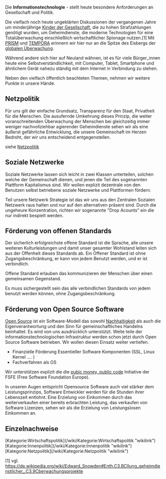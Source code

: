 Die **Informationstechnologie** - stellt heute besondere Anforderungen
an Gesellschaft und Politik.

Die vielfach noch heute ungeklärten Diskussionen der vergangenen Jahre
um minderjährige [Kinder der
Gesellschaft](/wiki/Kinder_der_Gesellschaft "wikilink"), die zu hohen
Strafzahlungen genötigt wurden, um Geheimdienste, die moderne
Technologien für eine Totalüberwachung einschließlich wirtschaftlicher
Spionage nutzen.[1] Mit [PRISM](https://de.wikipedia.org/wiki/PRISM) und
[TEMPORA](https://de.wikipedia.org/wiki/Tempora) erinnern wir hier nur
an die Spitze des Eisbergs der [globalen
Überwachung](https://de.wikipedia.org/wiki/Globale_%C3%9Cberwachungs-_und_Spionageaff%C3%A4re).

Während andere sich hier auf Neuland wähnen, ist es für viele
Bürger\_innen heute eine Selbstverständlichkeit, mit Computer, Tablet,
Smartphone und ähnlichem Gerät nahezu ständig mit dem Internet in
Verbindung zu stehen.

Neben den vielfach öffentlich beachteten Themen, nehmen wir weitere
Punkte in unsere Hände.

Netzpolitik
-----------

Für uns gilt der einfache Grundsatz, Transparenz für den Staat,
Privatheit für die Menschen. Die ausufernde Umkehrung dieses Prinzip,
die weiter voranschreitenden Überwachung der Menschen bei gleichzeitig
immer weniger nachvollziehbar agierender Geheimdienste sehen wir als
eine äußerst gefährliche Entwicklung, die unsere Gemeinschaft im Herzen
Bedroht, der wir uns entscheidend entgegenstellen.

siehe [Netzpolitik](/wiki/Netzpolitik "wikilink")

Soziale Netzwerke
-----------------

Soziale Netzwerke lassen sich leicht in zwei Klassen unterteilen,
solchen welche der Gemeinschaft dienen, und jenen die Teil des
sogenannten Plattform Kapitalismus sind. Wir wollen explizit dezentrale
von den Benutzen selbst betriebene soziale Netzwerke und Plattformen
fördern.

Teil unsere Netzwerk Strategie ist das wir uns aus den Zentralen
Sozialen Netzwerk raus halten und nur auf den alternativen präsent sind.
Durch die ungeheure Konzentration, richten wir sogenannte "Drop Acounts"
ein die nur indirekt bespielt werden.

Förderung von offenen Standards
-------------------------------

Der sicherlich erfolgreichste offene Standard ist die Sprache, alle
unsere weiteren Kulturleistungen und damit unser gesamter Wohlstand
leiten sich aus der Offenheit dieses Standards ab. Ein Offener Standard
ist ohne Zugangsbeschränkung, er kann von jedem Benutzt werden, und er
ist verbindlich.

Offene Standard erlauben das kommunizieren der Menschen über einen
gemeinsamen Gegenstand.

Es muss sichergestellt sein das alle verbindlichen Standards von jedem
benutzt werden können, ohne Zugangsbeschränkung.

Förderung von Open Source Software
----------------------------------

[Open Source](https://de.wikipedia.org/wiki/Open_Source) ist ein
Software-Modell das sowohl [Nachhaltigkeit](/wiki/Nachhaltigkeit "wikilink")
als auch die Eigenverantwortung und den Sinn für gemeinschaftliches
Handelns beinhaltet. Es wird von uns ausdrücklich unterstützt. Weite
teile der informationstechnologischen Infrastruktur werden schon jetzt
durch Open Source Software betrieben. Wir wollen diesen Einsatz weiter
vertiefen.

-   Finanzielle Förderung Essentieller Software Komponenten (SSL, Linux
    Kernel .... )
-   Fachverfahren als OS

Wir unterstützen explizit die die [pubic money, public
code](https://publiccode.eu/de/) Initiative der FSFE (Free Software
Foundation Europe).

In unseren Augen entspricht Opensource Software auch viel stärker dem
Leistungsprinzips, Software Entwickler werden für die Stunden ihrer
Lebenszeit entlohnt. Eine Erzielung von Einkommen durch das
weiterverkaufen einer bereits erbrachten Leistung, das verkaufen von
Software Lizenzen, sehen wir als die Erzielung von Leistungslosen
Einkommen an.

Einzelnachweise
---------------

<references />
[Kategorie:Wirtschaftspolitik](/wiki/Kategorie:Wirtschaftspolitik "wikilink")
[Kategorie:Innenpolitik](/wiki/Kategorie:Innenpolitik "wikilink")
[Kategorie:Netzpolitik](/wiki/Kategorie:Netzpolitik "wikilink")

[1] vgl.
<https://de.wikipedia.org/wiki/Edward_Snowden#Enth.C3.BCllung_geheimdienstlicher_.C3.9Cberwachungsprojekte>
